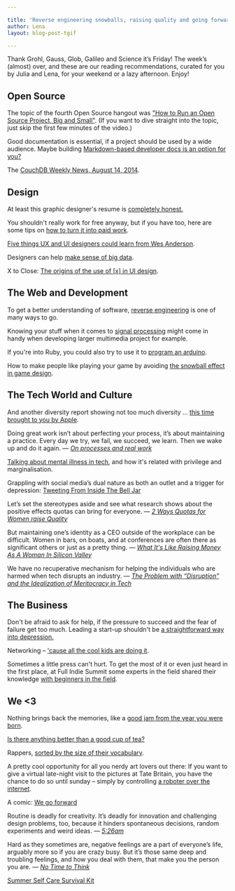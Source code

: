 ```yaml
---

title: 'Reverse engineering snowballs, raising quality and going forward: TGIF! (40)'
author: Lena
layout: blog-post-tgif

---
```


Thank Grohl, Gauss, Glob, Galileo and Science it’s Friday! The week’s (almost) over, and these are our reading recommendations, curated for you by Julia and Lena, for your weekend or a lazy afternoon. Enjoy!


## Open Source


The topic of the fourth Open Source hangout was <a href="https://www.youtube.com/watch?v=KJ95PJZdSC8">"How to Run an Open Source Project, Big and Small"</a>. (If you want to dive straight into the topic, just skip the first few minutes of the video.)

Good documentation is essential, if a project should be used by a wide audience. Maybe building <a href="https://medium.com/code-stories/building-markdown-based-developer-docs-87c0317c56f7">Markdown-based developer docs is an option for you?</a>

The <a href="http://blog.couchdb.org/2014/08/14/couchdb-weekly-news-august-14-2014/">CouchDB Weekly News, August 14, 2014</a>.


## Design

At least this graphic designer's resume is <a href="http://www.mcsweeneys.net/articles/the-worlds-first-and-only-completely-honest-resume-of-a-graphic-designer"> completely honest.</a>

You shouldn't really work for free anyway, but if you have too, here are some tips on <a href="http://www.creativebloq.com/career/free-work-paid-work-71412505">how to turn it into paid work</a>.

<a href="http://www.fastcodesign.com/3034340/5-things-ux-and-ui-designers-could-learn-from-wes-anderson">Five things UX and UI designers could learn from Wes Anderson</a>.

Designers can help <a href="http://www.fastcodesign.com/3034244/ex-googler-on-4-ways-designers-can-help-the-working-world-master-big-data">make sense of big data</a>.

X to Close: <a href="https://medium.com/re-form/x-to-close-417936dfc0dc">The origins of the use of [x] in UI design</a>.<!--more-->


## The Web and Development

To get a better understanding of software, <a href="http://beginners.re/">reverse engineering</a> is one of many ways to go.

Knowing your stuff when it comes to <a href="http://www.dspguide.com/pdfbook.htm">signal processing</a> might come in handy when developing larger multimedia project for example.

If you're into Ruby, you could also try to use it to <a href="http://code.tutsplus.com/articles/using-ruby-to-program-arduino--cms-21893"> program an arduino</a>.

How to make people like playing your game by avoiding <a href="http://gamedevelopment.tutsplus.com/articles/the-snowball-effect-and-how-to-avoid-it-in-game-design--cms-21892">the snowball effect in game design</a>.


## The Tech World and Culture

And another diversity report showing not too much diversity … <a href="http://mashable.com/2014/08/12/apple-diversity-report/">this time brought to you by Apple</a>.

>
Doing great work isn’t about perfecting your process, it’s about maintaining a practice. Every day we try, we fail, we succeed, we learn. Then we wake up and do it again. —
<cite><a href="https://the-pastry-box-project.net/wren-lanier/2014-august-14">On processes and real work</a></cite>

<a href="http://modelviewculture.com/pieces/talking-about-mental-illness">Talking about mental illness in tech</a>, and how it's related with privilege and marginalisation.

Grappling with social media’s dual nature as both an outlet and a trigger for depression: <a href="http://modelviewculture.com/pieces/tweeting-from-inside-the-bell-jar">Tweeting From Inside The Bell Jar </a>

>
Let’s set the stereotypes aside and see what research shows about the positive effects quotas can bring for everyone. —
<cite><a href="http://curt-rice.com/2014/07/03/2-ways-quotas-for-women-raise-quality/">2 Ways Quotas for Women raise Quality</a></cite>

>
But maintaining one’s identity as a CEO outside of the workplace can be difficult. Women in bars, on boats, and at conferences are often there as significant others or just as a pretty thing. —
<cite><a href="http://www.forbes.com/sites/jeffbercovici/2014/08/07/what-its-like-raising-money-as-a-woman-in-tech/">What It's Like Raising Money As A Woman In Silicon Valley</a></cite>

>
We have no recuperative mechanism for helping the individuals who are harmed when tech disrupts an industry. —
<cite><a href="http://becausefinanceisboring.com/post/93511167174/the-problem-with-disruption-and-the-idealization-of">The Problem with “Disruption” and the Idealization of Meritocracy in Tech</a></cite>


## The Business

Don't be afraid to ask for help, if the pressure to succeed and the fear of failure get too much. Leading a start-up shouldn't be <a href="http://www.theguardian.com/technology/2014/aug/06/entrepreneurship-startups-depression">a straightforward way into depression.</a>

Networking – <a href="http://www.thefreshexchangeblog.com/2014/07/network/">'cause all the cool kids are doing it</a>.

Sometimes a little press can't hurt. To get the most of it or even just heard in the first place, at Full Indie Summit some experts in the field shared their knowledge <a href="https://www.youtube.com/watch?v=5JpSnd0JXIo">with beginners in the field</a>.


## We <3

Nothing brings back the memories, like a <a href="http://thenostalgiamachine.com">good jam from the year you were born</a>.

<a href="http://c.fastcompany.net/multisite_files/fastcompany/slideshow/2014/08/3034333-slide-s-1-the-alchemy-of-tea-illustrated.png">Is there anything better than a good cup of tea?</a>

Rappers, <a href="http://mfdaniels.tumblr.com/post/93313634355/updated-rappers-sorted-by-size-of-vocabulary-20-new">sorted by the size of their vocabulary</a>.

A pretty cool opportunity for all you nerdy art lovers out there: If you want to give a virtual late-night visit to the pictures at Tate Britain, you have the chance to do so until sunday – simply by controlling <a href="http://www.theguardian.com/artanddesign/2014/aug/12/robot-art-tour-tate-britain-at-night">a roboter over the internet</a>.

A comic: <a href="http://owlturd.com/post/91042216689/we-go-forward-image-twitter-facebook?utm_content=buffer4da2f&utm_medium=social&utm_source=twitter.com&utm_campaign=buffer">We go forward</a>

>
Routine is deadly for creativity. It’s deadly for innovation and challenging design problems, too, because it hinders spontaneous decisions, random experiments and weird ideas. —
<cite><a href="https://the-pastry-box-project.net/vitaly-friedman/2014-august-9">5:26am</a></cite>

>
Hard as they sometimes are, negative feelings are a part of everyone’s life, arguably more so if you are crazy busy. But it’s those same deep and troubling feelings, and how you deal with them, that make you the person you are. —
<cite><a href="http://www.nytimes.com/2014/07/27/sunday-review/no-time-to-think.html">No Time to Think</a></cite>


<a href="http://www.crunkfeministcollective.com/2014/08/07/summer-self-care-survival-kit/" rel="bookmark">Summer Self Care Survival Kit</a>
